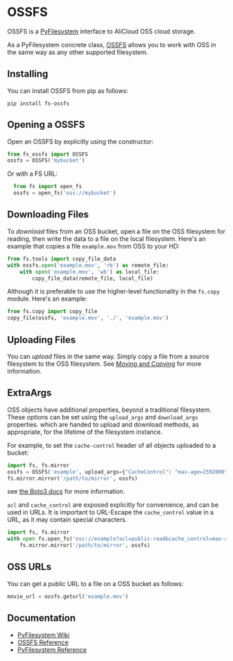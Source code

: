 # OSSFS

OSSFS is a [PyFilesystem](https://www.pyfilesystem.org/) interface to
AliCloud OSS cloud storage.

As a PyFilesystem concrete class, [OSSFS](http://fs-ossfs.readthedocs.io/en/latest/) allows you to work with OSS in the
same way as any other supported filesystem.

## Installing

You can install OSSFS from pip as follows:

```
pip install fs-ossfs
```

## Opening a OSSFS

Open an OSSFS by explicitly using the constructor:

```python
from fs_ossfs import OSSFS
ossfs = OSSFS('mybucket')
```

Or with a FS URL:

```python
  from fs import open_fs
  ossfs = open_fs('oss://mybucket')
```

## Downloading Files

To *download* files from an OSS bucket, open a file on the OSS
filesystem for reading, then write the data to a file on the local
filesystem. Here's an example that copies a file `example.mov` from
OSS to your HD:

```python
from fs.tools import copy_file_data
with ossfs.open('example.mov', 'rb') as remote_file:
    with open('example.mov', 'wb') as local_file:
        copy_file_data(remote_file, local_file)
```

Although it is preferable to use the higher-level functionality in the
`fs.copy` module. Here's an example:

```python
from fs.copy import copy_file
copy_file(ossfs, 'example.mov', './', 'example.mov')
```

## Uploading Files

You can *upload* files in the same way. Simply copy a file from a
source filesystem to the OSS filesystem.
See [Moving and Copying](https://docs.pyfilesystem.org/en/latest/guide.html#moving-and-copying)
for more information.

## ExtraArgs

OSS objects have additional properties, beyond a traditional
filesystem. These options can be set using the ``upload_args``
and ``download_args`` properties. which are handed to upload
and download methods, as appropriate, for the lifetime of the
filesystem instance.

For example, to set the ``cache-control`` header of all objects
uploaded to a bucket:

```python
import fs, fs.mirror
ossfs = OSSFS('example', upload_args={"CacheControl": "max-age=2592000", "ACL": "public-read"})
fs.mirror.mirror('/path/to/mirror', ossfs)
```

see [the Boto3 docs](https://boto3.readthedocs.io/en/latest/reference/customizations/oss.html#boto3.oss.transfer.OSSTransfer.ALLOWED_UPLOAD_ARGS)
for more information.

`acl` and `cache_control` are exposed explicitly for convenience, and can be used in URLs.
It is important to URL-Escape the `cache_control` value in a URL, as it may contain special characters.

```python
import fs, fs.mirror
with open fs.open_fs('oss://example?acl=public-read&cache_control=max-age%3D2592000%2Cpublic') as ossfs
    fs.mirror.mirror('/path/to/mirror', ossfs)
```


## OSS URLs

You can get a public URL to a file on a OSS bucket as follows:

```python
movie_url = ossfs.geturl('example.mov')
```

## Documentation

- [PyFilesystem Wiki](https://www.pyfilesystem.org)
- [OSSFS Reference](http://fs-ossfs.readthedocs.io/en/latest/)
- [PyFilesystem Reference](https://docs.pyfilesystem.org/en/latest/reference/base.html)
